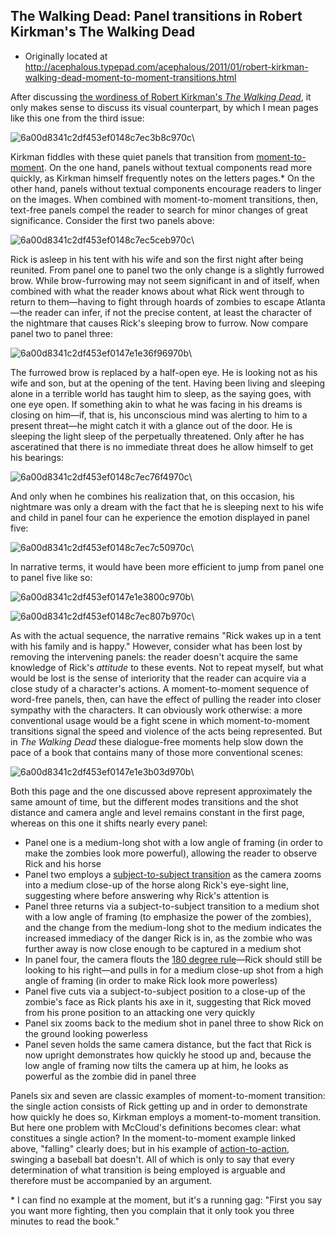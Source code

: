## The Walking Dead: Panel transitions in Robert Kirkman's The Walking Dead

 * Originally located at http://acephalous.typepad.com/acephalous/2011/01/robert-kirkman-walking-dead-moment-to-moment-transitions.html

After discussing [the wordiness of Robert Kirkman's *The Walking Dead*](http://acephalous.typepad.com/acephalous/2011/01/walking-dead-robert-kirkman-teaching-comics-post.html), it only makes sense to discuss its visual counterpart, by which I mean pages like this one from the third issue:

![6a00d8341c2df453ef0148c7ec3b8c970c](images/comics/the-walking-dead-2/6a00d8341c2df453ef0148c7ec3b8c970c.jpg)\ 

Kirkman fiddles with these quiet panels that transition from [moment-to-moment](http://acephalous.typepad.com/.a/6a00d8341c2df453ef0133f4a53a5c970b-500wi).  On the one hand, panels without textual components read more quickly, as Kirkman himself frequently notes on the letters pages.\*  On the other hand, panels without textual components encourage readers to linger on the images.  When combined with moment-to-moment transitions, then, text-free panels compel the reader to search for minor changes of great significance.  Consider the first two panels above:

![6a00d8341c2df453ef0148c7ec5ceb970c](images/comics/the-walking-dead-2/6a00d8341c2df453ef0148c7ec5ceb970c.jpg)\ 

Rick is asleep in his tent with his wife and son the first night after being reunited.  From panel one to panel two the only change is a slightly furrowed brow.  While brow-furrowing may not seem significant in and of itself, when combined with what the reader knows about what Rick went through to return to them—having to fight through hoards of zombies to escape Atlanta—the reader can infer, if not the precise content, at least the character of the nightmare that causes Rick's sleeping brow to furrow.  Now compare panel two to panel three:

![6a00d8341c2df453ef0147e1e36f96970b](images/comics/the-walking-dead-2/6a00d8341c2df453ef0147e1e36f96970b.jpg)\ 

The furrowed brow is replaced by a half-open eye.  He is looking not as his wife and son, but at the opening of the tent.  Having been living and sleeping alone in a terrible world has taught him to sleep, as the saying goes, with one eye open.  If something akin to what he was facing in his dreams is closing on him—if, that is, his unconscious mind was alerting to him to a present threat—he might catch it with a glance out of the door.  He is sleeping the light sleep of the perpetually threatened.  Only after he has asceratined that there is no immediate threat does he allow himself to get his bearings:

![6a00d8341c2df453ef0148c7ec76f4970c](images/comics/the-walking-dead-2/6a00d8341c2df453ef0148c7ec76f4970c.jpg)\ 

And only when he combines his realization that, on this occasion, his nightmare was only a dream with the fact that he is sleeping next to his wife and child in panel four can he experience the emotion displayed in panel five:

![6a00d8341c2df453ef0148c7ec7c50970c](images/comics/the-walking-dead-2/6a00d8341c2df453ef0148c7ec7c50970c.jpg)\ 

In narrative terms, it would have been more efficient to jump from panel one to panel five like so:

![6a00d8341c2df453ef0147e1e3800c970b](images/comics/the-walking-dead-2/6a00d8341c2df453ef0147e1e3800c970b.jpg)\ 

![6a00d8341c2df453ef0148c7ec807b970c](images/comics/the-walking-dead-2/6a00d8341c2df453ef0148c7ec807b970c.jpg)\ 

As with the actual sequence, the narrative remains "Rick wakes up in a tent with his family and is happy."  However, consider what has been lost by removing the intervening panels: the reader doesn't acquire the same knowledge of Rick's *attitude* to these events.  Not to repeat myself, but what would be lost is the sense of interiority that the reader can acquire via a close study of a character's actions.  A moment-to-moment sequence of word-free panels, then, can have the effect of pulling the reader into closer sympathy with the characters.  It can obviously work otherwise: a more conventional usage would be a fight scene in which moment-to-moment transitions signal the speed and violence of the acts being represented.  But in *The Walking Dead* these dialogue-free moments help slow down the pace of a book that contains many of those more conventional scenes:

![6a00d8341c2df453ef0147e1e3b03d970b](images/comics/the-walking-dead-2/6a00d8341c2df453ef0147e1e3b03d970b.jpg)\ 

Both this page and the one discussed above represent approximately the same amount of time, but the different modes transitions and the shot distance and camera angle and level remains constant in the first page, whereas on this one it shifts nearly every panel:

 * Panel one is a medium-long shot with a low angle of framing (in order to make the zombies look more powerful), allowing the reader to observe Rick and his horse
 * Panel two employs a [subject-to-subject transition](http://acephalous.typepad.com/.a/6a00d8341c2df453ef0133f4a56db8970b-500wi) as the camera zooms into a medium close-up of the horse along Rick's eye-sight line, suggesting where before answering why Rick's attention is
 * Panel three returns via a subject-to-subject transition to a medium shot with a low angle of framing (to emphasize the power of the zombies), and the change from the medium-long shot to the medium indicates the increased immediacy of the danger Rick is in, as the zombie who was further away is now close enough to be captured in a medium shot
 * In panel four, the camera flouts the [180 degree rule](http://en.wikipedia.org/wiki/180_degree_rule)—Rick should still be looking to his right—and pulls in for a medium close-up shot from a high angle of framing (in order to make Rick look more powerless)
 * Panel five cuts via a subject-to-subject position to a close-up of the zombie's face as Rick plants his axe in it, suggesting that Rick moved from his prone position to an attacking one very quickly
 * Panel six zooms back to the medium shot in panel three to show Rick on the ground looking powerless
 * Panel seven holds the same camera distance, but the fact that Rick is now upright demonstrates how quickly he stood up and, because the low angle of framing now tilts the camera up at him, he looks as powerful as the zombie did in panel three

Panels six and seven are classic examples of moment-to-moment transition: the single action consists of Rick getting up and in order to demonstrate how quickly he does so, Kirkman employs a moment-to-moment transition.  But here one problem with McCloud's definitions becomes clear: what constitues a single action?  In the moment-to-moment example linked above, "falling" clearly does; but in his example of [action-to-action](http://acephalous.typepad.com/.a/6a00d8341c2df453ef013487c54f36970c-500wi), swinging a baseball bat doesn't.  All of which is only to say that every determination of what transition is being employed is arguable and therefore must be accompanied by an argument.

\* I can find no example at the moment, but it's a running gag: "First you  say you want more fighting, then you complain that it only took you  three minutes to read the book."

